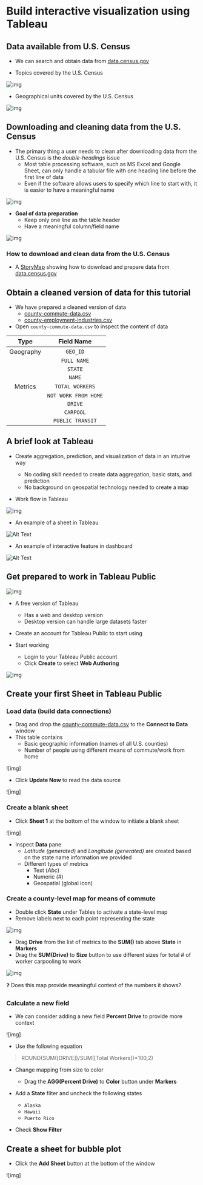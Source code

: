 # Build interactive visualization using Tableau

## Data available from U.S. Census

- We can search and obtain data from [data.census.gov](https://data.census.gov/)

- Topics covered by the U.S. Census
  
![img](https://github.com/jiashenyue/data-viz-non-coders-boot-camp/blob/main/pictures/63-census-topics.png)

- Geographical units covered by the U.S. Census

![img](https://github.com/jiashenyue/data-viz-non-coders-boot-camp/blob/main/pictures/64-census-geographies.png)

## Downloading and cleaning data from the U.S. Census

- The primary thing a user needs to clean after downloading data from the U.S. Census is the *double-headings* issue
  - Most table processing software, such as MS Excel and Google Sheet, can only handle a tabular file with one heading line before the first line of data
  - Even if the software allows users to specify which line to start with, it is easier to have a meaningful name

![img](https://github.com/jiashenyue/data-viz-non-coders-boot-camp/blob/main/pictures/65-census-dbl-heading.png)

- **Goal of data preparation**
  - Keep only one line as the table header
  - Have a meaningful column/field name

![img](https://github.com/jiashenyue/data-viz-non-coders-boot-camp/blob/main/pictures/66-census-data-cleaned.png)

### How to download and clean data from the U.S. Census

- A [StoryMap](https://arcg.is/4yiG1) showing how to download and prepare data from [data.census.gov](https://data.census.gov/)

## Obtain a cleaned version of data for this tutorial

- We have prepared a cleaned version of data
  - [county-commute-data.csv](https://github.com/jiashenyue/data-viz-non-coders-boot-camp/blob/main/data/county-commute-data.csv)
  - [county-employment-industries.csv](https://github.com/jiashenyue/data-viz-non-coders-boot-camp/blob/main/data/county-employment-industries.csv)
- Open `county-commute-data.csv` to inspect the content of data

| Type | Field Name |
| :--------: | :-------: |
| Geography | `GEO_ID` |
|  | `FULL NAME` |
|  | `STATE` |
|  | `NAME` |
| Metrics | `TOTAL WORKERS` |
|  | `NOT WORK FROM HOME` |
|  | `DRIVE` |
|  | `CARPOOL` |
|  | `PUBLIC TRANSIT` |

## A brief look at Tableau

- Create aggregation, prediction, and visualization of data in an intuitive way
  - No coding skill needed to create data aggregation, basic stats, and prediction
  - No background on geospatial technology needed to create a map

- Work flow in Tableau

![img]()

- An example of a sheet in Tableau

![Alt Text]()

- An example of interactive feature in dashboard

![Alt Text]()


## Get prepared to work in Tableau Public

![img]()

- A free version of Tableau
  - Has a web and desktop version
  - Desktop version can handle large datasets faster

- Create an account for Tableau Public to start using

- Start working
  - Login to your Tableau Public account
  - Click **Create** to select **Web Authoring**

![img]()

## Create your first Sheet in Tableau Public

### Load data (build data connections)

- Drag and drop the [county-commute-data.csv](https://github.com/jiashenyue/data-viz-non-coders-boot-camp/blob/main/data/county-commute-data.csv) to the **Connect to Data** window
- This table contains
  - Basic geographic information (names of all U.S. counties)
  - Number of people using different means of commute/work from home

![img]

- Click **Update Now** to read the data source

![img]

### Create a blank sheet

- Click **Sheet 1** at the bottom of the window to initiate a blank sheet

![img]

- Inspect **Data** pane
  - *Latitude (generated)* and *Longitude (generated)* are created based on the state name information we provided
  - Different types of metrics
    - Text (*Abc*)
    - Numeric (*#*)
    - Geospatial (global icon)

### Create a county-level map for means of commute

- Double click **State** under Tables to activate a state-level map
- Remove labels next to each point representing the state

![img]()

- Drag **Drive** from the list of metrics to the **SUM()** tab above **State** in **Markers**
- Drag the **SUM(Drive)** to **Size** button to use different sizes for total # of worker carpooling to work

![img]()

:question: Does this map provide meaningful context of the numbers it shows?

### Calculate a new field

- We can consider adding a new field **Percent Drive** to provide more context

![img]

- Use the following equation

> ROUND(SUM([DRIVE])/SUM([Total Workers])*100,2)

- Change mapping from size to color
  - Drag the **AGG(Percent Drive)** to **Color** button under **Markers**

- Add a **State** filter and uncheck the following states
  - `Alaska`
  - `Hawaii`
  - `Puerto Rico`
- Check **Show Filter**

## Create a sheet for bubble plot

- Click the **Add Sheet** button at the bottom of the window

![img]



